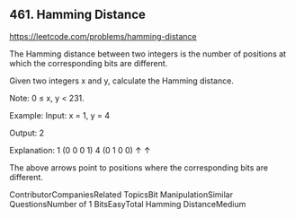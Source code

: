 ## 461. Hamming Distance

https://leetcode.com/problems/hamming-distance

The Hamming distance between two integers is the number of positions at which the corresponding bits are different.

Given two integers x and y, calculate the Hamming distance.

Note:
0 ≤ x, y < 231.

Example:
Input: x = 1, y = 4

Output: 2

Explanation:
1 (0 0 0 1)
4 (0 1 0 0)
↑ ↑

The above arrows point to positions where the corresponding bits are different.

ContributorCompaniesRelated TopicsBit ManipulationSimilar QuestionsNumber of 1 BitsEasyTotal Hamming DistanceMedium
